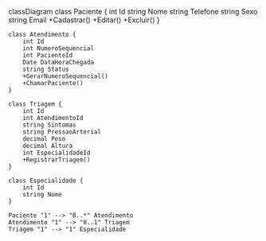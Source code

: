 classDiagram
    class Paciente {
        int Id
        string Nome
        string Telefone
        string Sexo
        string Email
        +Cadastrar()
        +Editar()
        +Excluir()
    }

    class Atendimento {
        int Id
        int NumeroSequencial
        int PacienteId
        Date DataHoraChegada
        string Status
        +GerarNumeroSequencial()
        +ChamarPaciente()
    }

    class Triagem {
        int Id
        int AtendimentoId
        string Sintomas
        string PressaoArterial
        decimal Peso
        decimal Altura
        int EspecialidadeId
        +RegistrarTriagem()
    }

    class Especialidade {
        int Id
        string Nome
    }

    Paciente "1" --> "0..*" Atendimento
    Atendimento "1" --> "0..1" Triagem
    Triagem "1" --> "1" Especialidade
